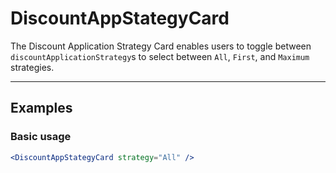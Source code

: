 # DiscountAppStategyCard

The Discount Application Strategy Card enables users to toggle between `discountApplicationStrategy`s to select between `All`, `First`, and `Maximum` strategies.

---

## Examples

### Basic usage

```jsx
<DiscountAppStategyCard strategy="All" />
```
